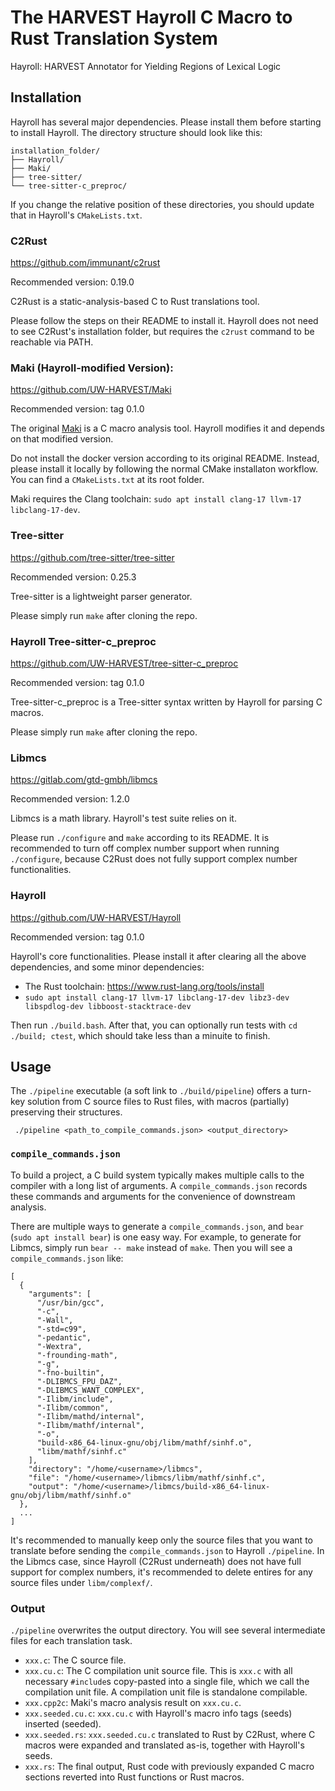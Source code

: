 # The HARVEST Hayroll C Macro to Rust Translation System

Hayroll: HARVEST Annotator for Yielding Regions of Lexical Logic

## Installation

Hayroll has several major dependencies. Please install them before starting to install Hayroll. 
The directory structure should look like this:

```
installation_folder/
├── Hayroll/
├── Maki/
├── tree-sitter/
└── tree-sitter-c_preproc/
```

If you change the relative position of these directories, you should update that in Hayroll's `CMakeLists.txt`.

### C2Rust

https://github.com/immunant/c2rust

Recommended version: 0.19.0

C2Rust is a static-analysis-based C to Rust translations tool. 

Please follow the steps on their README to install it. Hayroll does not need to see C2Rust's installation folder, but requires the `c2rust` command to be reachable via PATH. 

### Maki (Hayroll-modified Version): 

https://github.com/UW-HARVEST/Maki

Recommended version: tag 0.1.0

The original [Maki](https://dl.acm.org/doi/abs/10.1145/3597503.3623323) is a C macro analysis tool. Hayroll modifies it and depends on that modified version. 

Do not install the docker version according to its original README. Instead, please install it locally by following the normal CMake installaton workflow. You can find a `CMakeLists.txt` at its root folder. 

Maki requires the Clang toolchain: `sudo apt install clang-17 llvm-17 libclang-17-dev`.

### Tree-sitter

https://github.com/tree-sitter/tree-sitter

Recommended version: 0.25.3

Tree-sitter is a lightweight parser generator. 

Please simply run `make` after cloning the repo. 

### Hayroll Tree-sitter-c_preproc

https://github.com/UW-HARVEST/tree-sitter-c_preproc

Recommended version: tag 0.1.0

Tree-sitter-c_preproc is a Tree-sitter syntax written by Hayroll for parsing C macros. 

Please simply run `make` after cloning the repo. 

### Libmcs

https://gitlab.com/gtd-gmbh/libmcs

Recommended version: 1.2.0

Libmcs is a math library. Hayroll's test suite relies on it. 

Please run `./configure` and `make` according to its README. 
It is recommended to turn off complex number support when running `./configure`, because C2Rust does not fully support complex number functionalities. 

### Hayroll

https://github.com/UW-HARVEST/Hayroll

Recommended version: tag 0.1.0

Hayroll's core functionalities. Please install it after clearing all the above dependencies, and some minor dependencies: 

- The Rust toolchain: https://www.rust-lang.org/tools/install
- `sudo apt install clang-17 llvm-17 libclang-17-dev libz3-dev libspdlog-dev libboost-stacktrace-dev`

Then run `./build.bash`. After that, you can optionally run tests with `cd ./build; ctest`, which should take less than a minuite to finish. 

## Usage

The `./pipeline` executable (a soft link to `./build/pipeline`) offers a turn-key solution from C source files to Rust files, with macros (partially) preserving their structures.

` ./pipeline <path_to_compile_commands.json> <output_directory>`

### `compile_commands.json`

To build a project, a C build system typically makes multiple calls to the compiler with a long list of arguments. A `compile_commands.json` records these commands and arguments for the convenience of downstream analysis. 

There are multiple ways to generate a `compile_commands.json`, and `bear` (`sudo apt install bear`) is one easy way. For example, to generate for Libmcs, simply run `bear -- make` instead of `make`. Then you will see a `compile_commands.json` like:

```
[
  {
    "arguments": [
      "/usr/bin/gcc",
      "-c",
      "-Wall",
      "-std=c99",
      "-pedantic",
      "-Wextra",
      "-frounding-math",
      "-g",
      "-fno-builtin",
      "-DLIBMCS_FPU_DAZ",
      "-DLIBMCS_WANT_COMPLEX",
      "-Ilibm/include",
      "-Ilibm/common",
      "-Ilibm/mathd/internal",
      "-Ilibm/mathf/internal",
      "-o",
      "build-x86_64-linux-gnu/obj/libm/mathf/sinhf.o",
      "libm/mathf/sinhf.c"
    ],
    "directory": "/home/<username>/libmcs",
    "file": "/home/<username>/libmcs/libm/mathf/sinhf.c",
    "output": "/home/<username>/libmcs/build-x86_64-linux-gnu/obj/libm/mathf/sinhf.o"
  },
  ...
]
```

It's recommended to manually keep only the source files that you want to translate before sending the `compile_commands.json` to Hayroll `./pipeline`. In the Libmcs case, since Hayroll (C2Rust underneath) does not have full support for complex numbers, it's recommended to delete entires for any source files under `libm/complexf/`. 

### Output

`./pipeline` overwrites the output directory. You will see several intermediate files for each translation task. 

- `xxx.c`: The C source file. 
- `xxx.cu.c`: The C compilation unit source file. This is `xxx.c` with all necessary `#include`s copy-pasted into a single file, which we call the compilation unit file. A compilation unit file is standalone compilable. 
- `xxx.cpp2c`: Maki's macro analysis result on `xxx.cu.c`.
- `xxx.seeded.cu.c`: `xxx.cu.c` with Hayroll's macro info tags (seeds) inserted (seeded). 
- `xxx.seeded.rs`: `xxx.seeded.cu.c` translated to Rust by C2Rust, where C macros were expanded and translated as-is, together with Hayroll's seeds. 
- `xxx.rs`: The final output, Rust code with previously expanded C macro sections reverted into Rust functions or Rust macros.
